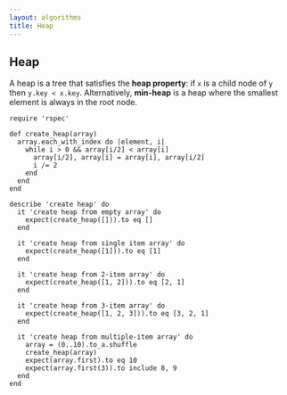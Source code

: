 ```yaml
---
layout: algorithms
title: Heap
---
```


## Heap

A heap is a tree that satisfies the **heap property**: if `x` is a child node of `y` then `y.key < x.key`. Alternatively, **min-heap** is a heap where the smallest element is always in the root node.

~~~
require 'rspec'

def create_heap(array)
  array.each_with_index do |element, i|
    while i > 0 && array[i/2] < array[i]
      array[i/2], array[i] = array[i], array[i/2]
      i /= 2
    end
  end
end

describe 'create heap' do
  it 'create heap from empty array' do
    expect(create_heap([])).to eq []
  end

  it 'create heap from single item array' do
    expect(create_heap([1])).to eq [1]
  end

  it 'create heap from 2-item array' do
    expect(create_heap([1, 2])).to eq [2, 1]
  end

  it 'create heap from 3-item array' do
    expect(create_heap([1, 2, 3])).to eq [3, 2, 1]
  end

  it 'create heap from multiple-item array' do
    array = (0..10).to_a.shuffle
    create_heap(array)
    expect(array.first).to eq 10
    expect(array.first(3)).to include 8, 9
  end
end
~~~